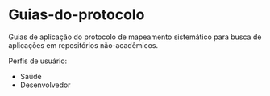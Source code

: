 # Guias-do-protocolo

Guias de aplicação do protocolo de mapeamento sistemático para busca de aplicações em repositórios não-acadêmicos.

Perfis de usuário:
  - Saúde
  - Desenvolvedor
